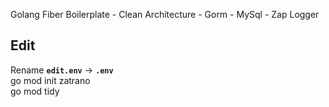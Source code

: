 Golang Fiber Boilerplate - Clean Architecture - Gorm - MySql - Zap Logger
## Edit
Rename **`edit.env`** -> **`.env`**  
go mod init zatrano  
go mod tidy
